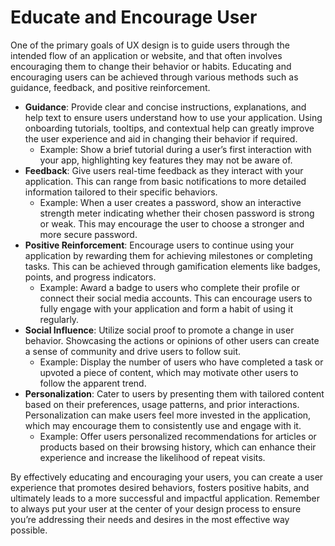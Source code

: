 # Educate and Encourage User

One of the primary goals of UX design is to guide users through the intended flow of an application or website, and that often involves encouraging them to change their behavior or habits. Educating and encouraging users can be achieved through various methods such as guidance, feedback, and positive reinforcement.

- **Guidance**: Provide clear and concise instructions, explanations, and help text to ensure users understand how to use your application. Using onboarding tutorials, tooltips, and contextual help can greatly improve the user experience and aid in changing their behavior if required.
  - Example: Show a brief tutorial during a user’s first interaction with your app, highlighting key features they may not be aware of.
- **Feedback**: Give users real-time feedback as they interact with your application. This can range from basic notifications to more detailed information tailored to their specific behaviors.
  - Example: When a user creates a password, show an interactive strength meter indicating whether their chosen password is strong or weak. This may encourage the user to choose a stronger and more secure password.
- **Positive Reinforcement**: Encourage users to continue using your application by rewarding them for achieving milestones or completing tasks. This can be achieved through gamification elements like badges, points, and progress indicators.
  - Example: Award a badge to users who complete their profile or connect their social media accounts. This can encourage users to fully engage with your application and form a habit of using it regularly.
- **Social Influence**: Utilize social proof to promote a change in user behavior. Showcasing the actions or opinions of other users can create a sense of community and drive users to follow suit.
  - Example: Display the number of users who have completed a task or upvoted a piece of content, which may motivate other users to follow the apparent trend.
- **Personalization**: Cater to users by presenting them with tailored content based on their preferences, usage patterns, and prior interactions. Personalization can make users feel more invested in the application, which may encourage them to consistently use and engage with it.
  - Example: Offer users personalized recommendations for articles or products based on their browsing history, which can enhance their experience and increase the likelihood of repeat visits.

By effectively educating and encouraging your users, you can create a user experience that promotes desired behaviors, fosters positive habits, and ultimately leads to a more successful and impactful application. Remember to always put your user at the center of your design process to ensure you’re addressing their needs and desires in the most effective way possible.
